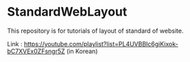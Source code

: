 # StandardWebLayout
This repository is for tutorials of layout of standard of website.

Link : https://youtube.com/playlist?list=PL4UVBBIc6giKixok-bC7XVEx0ZFsngr5Z (in Korean)
